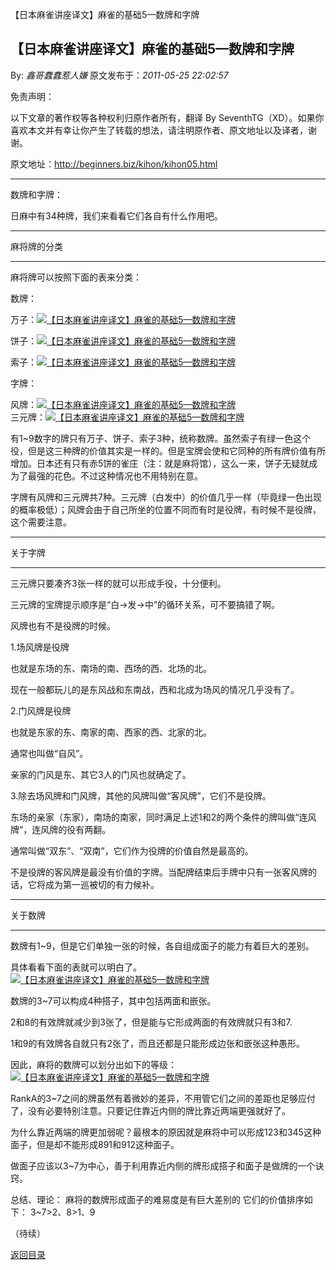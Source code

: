 【日本麻雀讲座译文】麻雀的基础5—数牌和字牌
## 【日本麻雀讲座译文】麻雀的基础5—数牌和字牌

By: *鑫哥蠢蠢惹人嫌* 原文发布于：*2011-05-25 22:02:57*

免责声明：

以下文章的著作权等各种权利归原作者所有，翻译 By
SeventhTG（XD）。如果你喜欢本文并有幸让你产生了转载的想法，请注明原作者、原文地址以及译者，谢谢。

原文地址：http://beginners.biz/kihon/kihon05.html

------------------------------------------------------------------------------------

数牌和字牌：

日麻中有34种牌，我们来看看它们各自有什么作用吧。

------------------------------------------------------------------------------------

麻将牌的分类

------------------------------------------------------------------------------------

麻将牌可以按照下面的表来分类：

数牌：

万子：[![【日本麻雀讲座译文】麻雀的基础5&mdash;数牌和字牌](http://s2.sinaimg.cn/middle/7f78b76fga41a79ecbfa1&amp;690)](http://photo.blog.sina.com.cn/showpic.html#blogid=7f78b76f0100rp8n&url=http://s2.sinaimg.cn/orignal/7f78b76fga41a79ecbfa1)

饼子：[![【日本麻雀讲座译文】麻雀的基础5&mdash;数牌和字牌](http://s15.sinaimg.cn/middle/7f78b76fga41a7b10afce&amp;690)](http://photo.blog.sina.com.cn/showpic.html#blogid=7f78b76f0100rp8n&url=http://s15.sinaimg.cn/orignal/7f78b76fga41a7b10afce)

索子：[![【日本麻雀讲座译文】麻雀的基础5&mdash;数牌和字牌](http://s13.sinaimg.cn/middle/7f78b76fg76cf7312444c&amp;690)](http://photo.blog.sina.com.cn/showpic.html#blogid=7f78b76f0100rp8n&url=http://s13.sinaimg.cn/orignal/7f78b76fg76cf7312444c)

字牌：

风牌：[![【日本麻雀讲座译文】麻雀的基础5&mdash;数牌和字牌](http://s15.sinaimg.cn/middle/7f78b76fga41a838ce1ae&amp;690)](http://photo.blog.sina.com.cn/showpic.html#blogid=7f78b76f0100rp8n&url=http://s15.sinaimg.cn/orignal/7f78b76fga41a838ce1ae)    
三元牌：[![【日本麻雀讲座译文】麻雀的基础5&mdash;数牌和字牌](http://s3.sinaimg.cn/middle/7f78b76fga41a8512b942&amp;690)](http://photo.blog.sina.com.cn/showpic.html#blogid=7f78b76f0100rp8n&url=http://s3.sinaimg.cn/orignal/7f78b76fga41a8512b942)

有1~9数字的牌只有万子、饼子、索子3种，统称数牌。虽然索子有绿一色这个役，但是这三种牌的价值其实是一样的。但是宝牌会使和它同种的所有牌价值有所增加。日本还有只有赤5饼的雀庄（注：就是麻将馆），这么一来，饼子无疑就成为了最强的花色。不过这种情况也不用特别在意。

字牌有风牌和三元牌共7种。三元牌（白发中）的价值几乎一样（毕竟绿一色出现的概率极低）；风牌会由于自己所坐的位置不同而有时是役牌，有时候不是役牌，这个需要注意。

------------------------------------------------------------------------------------

关于字牌

------------------------------------------------------------------------------------

三元牌只要凑齐3张一样的就可以形成手役，十分便利。

三元牌的宝牌提示顺序是“白→发→中”的循环关系，可不要搞错了啊。

风牌也有不是役牌的时候。

1.场风牌是役牌

也就是东场的东、南场的南、西场的西、北场的北。

现在一般都玩儿的是东风战和东南战，西和北成为场风的情况几乎没有了。

2.门风牌是役牌

也就是东家的东、南家的南、西家的西、北家的北。

通常也叫做“自风”。

亲家的门风是东、其它3人的门风也就确定了。

3.除去场风牌和门风牌，其他的风牌叫做“客风牌”，它们不是役牌。

东场的亲家（东家），南场的南家，同时满足上述1和2的两个条件的牌叫做“连风牌”，连风牌的役有两翻。

通常叫做“双东”、“双南”，它们作为役牌的价值自然是最高的。

不是役牌的客风牌是最没有价值的字牌。当配牌结束后手牌中只有一张客风牌的话，它将成为第一巡被切的有力候补。

------------------------------------------------------------------------------------

关于数牌

------------------------------------------------------------------------------------

数牌有1~9，但是它们单独一张的时候，各自组成面子的能力有着巨大的差别。

具体看看下面的表就可以明白了。
[![【日本麻雀讲座译文】麻雀的基础5&mdash;数牌和字牌](http://s10.sinaimg.cn/middle/7f78b76fga41b14b1fc09&amp;690)](http://photo.blog.sina.com.cn/showpic.html#blogid=7f78b76f0100rp8n&url=http://s10.sinaimg.cn/orignal/7f78b76fga41b14b1fc09)

数牌的3~7可以构成4种搭子，其中包括两面和嵌张。

2和8的有效牌就减少到3张了，但是能与它形成两面的有效牌就只有3和7.

1和9的有效牌各自就只有2张了，而且还都是只能形成边张和嵌张这种愚形。

因此，麻将的数牌可以划分出如下的等级：
[![【日本麻雀讲座译文】麻雀的基础5&mdash;数牌和字牌](http://s10.sinaimg.cn/middle/7f78b76fga41b2605b949&amp;690)](http://photo.blog.sina.com.cn/showpic.html#blogid=7f78b76f0100rp8n&url=http://s10.sinaimg.cn/orignal/7f78b76fga41b2605b949)

RankA的3~7之间的牌虽然有着微妙的差异，不用管它们之间的差距也足够应付了，没有必要特别注意。只要记住靠近内侧的牌比靠近两端更强就好了。

为什么靠近两端的牌更加弱呢？最根本的原因就是麻将中可以形成123和345这种面子，但是却不能形成891和912这种面子。

做面子应该以3~7为中心，善于利用靠近内侧的牌形成搭子和面子是做牌的一个诀窍。

总结、理论：
麻将的数牌形成面子的难易度是有巨大差别的
它们的价值排序如下：
3~7>2、8>1、9

（待续）

[返回目录](index.html)
